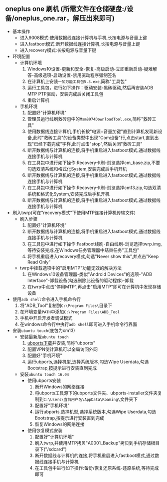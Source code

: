 ## oneplus one 刷机 (所需文件在仓储硬盘:/设备/oneplus_one.rar，解压出来即可)
* 基本操作 
    * 进入9008模式:使用数据线连接计算机与手机,长按电源与音量上键
    * 进入fastboot模式:断开数据线连接计算机,长按电源与音量上键
    * 进入recovery模式:长按电源与音量下键
* 环境配置
    * 计算机环境
        1. Windows10设置-更新和安全-恢复-高级启动-立即重新启动-疑难解答-高级选项-启动设置-禁用驱动程序强制签名
        1. 在计算机上安装`一加万能工具包5.3.exe`,简称"工具包"
        1. 运行工具包，进行如下操作：驱动安装-黑砖驱动,然后再安装ADB MTP PTP驱动，安装完成后关闭工具包
        1. 重启计算机
    * 手机环境
        1. 配置好"计算机环境"
        1. 管理员运行线刷救砖包中的`Msm8974DownloadTool.exe`,简称"救砖工具"
        1. 使用数据线连接计算机,手机长按"电源+音量加键"直到计算机发现新设备,此时"救砖工具"的设备类型中出现"Com设备"行,点击start,直到出现"已经下载完成"字样,此时点击"stop",然后关闭"救砖工具"
        1. 断开数据线与计算机的连接,将手机重启进入fastboot模式,通过数据线连接手机与计算机
        1. 在工具包中进行如下操作:Recovery卡刷-浏览选择cm_base.zip,不要勾选双清系统和格式化System,安装完成后手机开机
        1. 断开数据线与计算机的连接,将手机重启进入fastboot模式,通过数据线连接手机与计算机
        1. 在工具包中进行如下操作:Recovery卡刷-浏览选择cm13.zip,勾选双清系统和格式化System,安装完成后手机开机
        1. 断开数据线与计算机的连接,将手机重启进入fastboot模式,通过数据线连接手机与计算机
* 刷入twrp(可在"recovery模式"下使用MTP连接计算机传输文件)
    * 刷入步骤
        1. 配置好"计算机环境"
        1. 断开数据线与计算机的连接,将手机重启进入fastboot模式,通过数据线连接手机与计算机
        1. 在工具包中进行如下操作:Fastboot线刷-自由线刷-浏览选择twrp.img,等待安装完成,在Windows任务管理器中结束任务"工具包"
        1. 将手机重启进入recovery模式,勾选"Never show this",并点击"Keep Read Only"
    * twrp中挂载选项中的"启用MTP"功能无效的解决方法
        1. 在Windows10设备管理器-类似"Android Devices"的选项-"ADB Interface"-卸载设备(勾选删除此设备的驱动程序)-卸载
        1. 在twrp中点击"停用MTP",再点击"启用MTP"即可在计算机中发现存储设备
* 使用`adb shell`命令进入手机命令行
    1. 将"ADB_Tool"复制到`C:\Program Files\`目录下
    1. 在环境变量`PATH`中添加`C:\Program Files\ADB_Tool`
    1. 手机中开启开发者调试模式
    1. 在windows命令行中执行`adb shell`即可进入手机命令行界面
* 安装`ubuntu touch`(底包为cm13)
    * 安装最新版`ubuntu touch`
        1. [ubports下载](https://devices.ubuntu-touch.io/device/bacon/)并安装,简称"ubports"
        1. 配置VPN使计算机可以全局访问外网
        1. 配置好"手机环境"
        1. 运行ubports,选择机型,选择系统版本,勾选Wipe Userdata,勾选Bootstrap,按提示进行安装直到完成 
    * 安装`ubuntu touch 16.04`
        * 使用ubports安装
            1. 断开Windows的网络连接
            1. 将ubports工具源下的ubports文件夹、ubports-installer文件夹复制到`C:\Users\当前用户名\AppData\Roaming\`文件夹下
            1. 配置好"手机环境"
            1. 运行ubports,选择机型,选择系统版本,勾选Wipe Userdata,勾选Bootstrap,按提示进行安装直到完成 
            1. 恢复Windows的网络连接
        * 使用恢复模式安装
            1. 配置好"计算机环境"
            1. 刷入twrp,并使用MTP拷贝"A0001_Backup"拷贝到手机存储根目录下("/sdcard")
            1. 断开数据线与计算机的连接,将手机重启进入fastboot模式,通过数据线连接手机与计算机
            1. 在工具包中进行如下操作:备份/恢复还原系统-还原系统,等待完成即可
    
